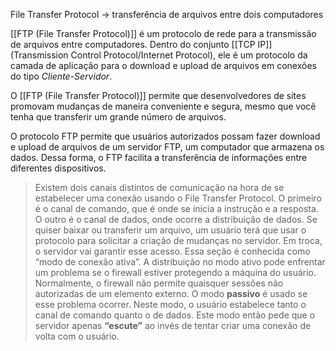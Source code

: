 File Transfer Protocol → transferência de arquivos entre dois computadores

[[FTP (File Transfer Protocol)]] é um protocolo de rede para a transmissão de arquivos entre computadores. Dentro do conjunto [[TCP IP]] (Transmission Control Protocol/Internet Protocol), ele é um protocolo da camada de aplicação para o download e upload de arquivos em conexões do tipo _Cliente-Servidor_. 

O [[FTP (File Transfer Protocol)]] permite que desenvolvedores de sites promovam mudanças de maneira conveniente e segura, mesmo que você tenha que transferir um grande número de arquivos.

O protocolo FTP permite que usuários autorizados possam fazer download e upload de arquivos de um servidor FTP, um computador que armazena os dados. Dessa forma, o FTP facilita a transferência de informações entre diferentes dispositivos.

>Existem dois canais distintos de comunicação na hora de se estabelecer uma conexão usando o File Transfer Protocol. O primeiro é o canal de comando, que é onde se inicia a instrução e a resposta. O outro é o canal de dados, onde ocorre a distribuição de dados.
>Se quiser baixar ou transferir um arquivo, um usuário terá que usar o protocolo para solicitar a criação de mudanças no servidor. Em troca, o servidor vai garantir esse acesso. Essa seção é conhecida como “modo de conexão ativa”.
>A distribuição no modo ativo pode enfrentar um problema se o firewall estiver protegendo a máquina do usuário. Normalmente, o firewall não permite quaisquer sessões não autorizadas de um elemento externo.
>O modo **passivo** é usado se esse problema ocorrer. Neste modo, o usuário estabelece tanto o canal de comando quanto o de dados. Este modo então pede que o servidor apenas **“escute”** ao invés de tentar criar uma conexão de volta com o usuário.